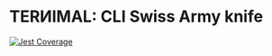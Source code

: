 # TERИIMAL: CLI Swiss Army knife

[![Jest Coverage](https://img.shields.io/badge/coverage-71.43%25-blue)](https://github.com/mflorence99/lintel/issues)
